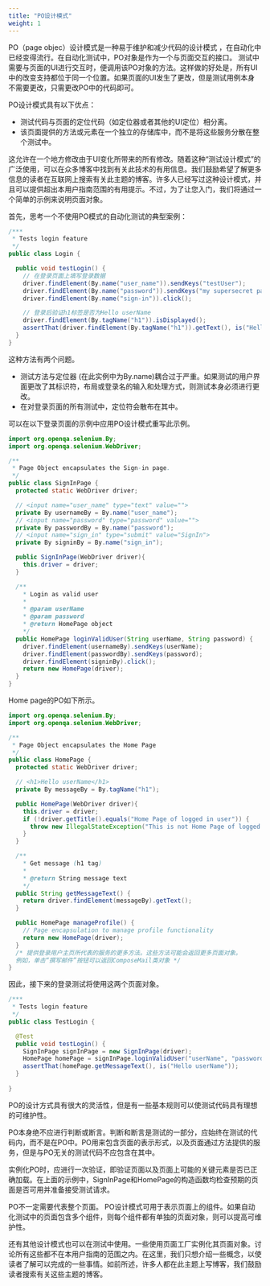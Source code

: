 ```yaml
---
title: "PO设计模式"
weight: 1
---
```



PO（page objec）设计模式是一种易于维护和减少代码的设计模式 ，在自动化中已经变得流行。在自动化测试中，PO对象是作为一个与页面交互的接口。 测试中需要与页面的UI进行交互时，便调用该PO对象的方法。这样做的好处是，所有UI中的改变支持都位于同一个位置。如果页面的UI发生了更改，但是测试用例本身不需要更改，只需更改PO中的代码即可。

PO设计模式具有以下优点：

* 测试代码与页面的定位代码（如定位器或者其他的UI定位）相分离。
* 该页面提供的方法或元素在一个独立的存储库中，而不是将这些服务分散在整个测试中。

这允许在一个地方修改由于UI变化所带来的所有修改。随着这种“测试设计模式”的广泛使用，可以在众多博客中找到有关此技术的有用信息。我们鼓励希望了解更多信息的读者在互联网上搜索有关此主题的博客。许多人已经写过这种设计模式，并且可以提供超出本用户指南范围的有用提示。不过，为了让您入门，我们将通过一个简单的示例来说明页面对象。

首先，思考一个不使用PO模式的自动化测试的典型案例：

```java
/***
 * Tests login feature
 */
public class Login {

  public void testLogin() {
    // 在登录页面上填写登录数据
    driver.findElement(By.name("user_name")).sendKeys("testUser");
    driver.findElement(By.name("password")).sendKeys("my supersecret password");
    driver.findElement(By.name("sign-in")).click();

    // 登录后验证h1标签是否为Hello userName
    driver.findElement(By.tagName("h1")).isDisplayed();
    assertThat(driver.findElement(By.tagName("h1")).getText(), is("Hello userName"));
  }
}
```

这种方法有两个问题。

* 测试方法与定位器 (在此实例中为By.name)耦合过于严重。如果测试的用户界面更改了其标识符，布局或登录名的输入和处理方式，则测试本身必须进行更改。
* 在对登录页面的所有测试中，定位符会散布在其中。

可以在以下登录页面的示例中应用PO设计模式重写此示例。

```java
import org.openqa.selenium.By;
import org.openqa.selenium.WebDriver;

/**
 * Page Object encapsulates the Sign-in page.
 */
public class SignInPage {
  protected static WebDriver driver;

  // <input name="user_name" type="text" value="">
  private By usernameBy = By.name("user_name");
  // <input name="password" type="password" value="">
  private By passwordBy = By.name("password");
  // <input name="sign_in" type="submit" value="SignIn">
  private By signinBy = By.name("sign_in");

  public SignInPage(WebDriver driver){
    this.driver = driver;
  }

  /**
    * Login as valid user
    *
    * @param userName
    * @param password
    * @return HomePage object
    */
  public HomePage loginValidUser(String userName, String password) {
    driver.findElement(usernameBy).sendKeys(userName);
    driver.findElement(passwordBy).sendKeys(password);
    driver.findElement(signinBy).click();
    return new HomePage(driver);
  }
}
```

Home page的PO如下所示。

```java
import org.openqa.selenium.By;
import org.openqa.selenium.WebDriver;

/**
 * Page Object encapsulates the Home Page
 */
public class HomePage {
  protected static WebDriver driver;

  // <h1>Hello userName</h1>
  private By messageBy = By.tagName("h1");

  public HomePage(WebDriver driver){
    this.driver = driver;
    if (!driver.getTitle().equals("Home Page of logged in user")) {
      throw new IllegalStateException("This is not Home Page of logged in user," + " current page is: " + driver.getCurrentUrl());
    }
  }

  /**
    * Get message (h1 tag)
    *
    * @return String message text
    */
  public String getMessageText() {
    return driver.findElement(messageBy).getText();
  }

  public HomePage manageProfile() {
    // Page encapsulation to manage profile functionality
    return new HomePage(driver);
  }
  /* 提供登录用户主页所代表的服务的更多方法。这些方法可能会返回更多页面对象。
  例如，单击“撰写邮件”按钮可以返回ComposeMail类对象 */
}
```

因此，接下来的登录测试将使用这两个页面对象。

```java
/***
 * Tests login feature
 */
public class TestLogin {

  @Test
  public void testLogin() {
    SignInPage signInPage = new SignInPage(driver);
    HomePage homePage = signInPage.loginValidUser("userName", "password");
    assertThat(homePage.getMessageText(), is("Hello userName"));
  }
  
}
```

PO的设计方式具有很大的灵活性，但是有一些基本规则可以使测试代码具有理想的可维护性。

PO本身绝不应进行判断或断言。判断和断言是测试的一部分，应始终在测试的代码内，而不是在PO中。PO用来包含页面的表示形式，以及页面通过方法提供的服务，但是与PO无关的测试代码不应包含在其中。

实例化PO时，应进行一次验证，即验证页面以及页面上可能的关键元素是否已正确加载。在上面的示例中，SignInPage和HomePage的构造函数均检查预期的页面是否可用并准备接受测试请求。

PO不一定需要代表整个页面。 PO设计模式可用于表示页面上的组件。如果自动化测试中的页面包含多个组件，则每个组件都有单独的页面对象，则可以提高可维护性。

还有其他设计模式也可以在测试中使用。一些使用页面工厂实例化其页面对象。讨论所有这些都不在本用户指南的范围之内。在这里，我们只想介绍一些概念，以使读者了解可以完成的一些事情。如前所述，许多人都在此主题上写博客，我们鼓励读者搜索有关这些主题的博客。
